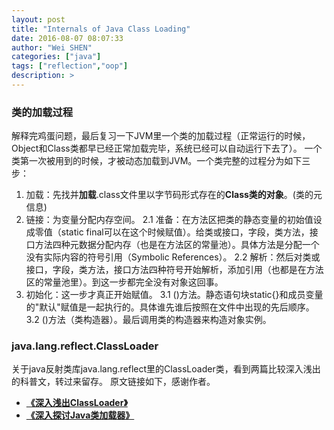 ```yaml
---
layout: post
title: "Internals of Java Class Loading"
date: 2016-08-07 08:07:33
author: "Wei SHEN"
categories: ["java"]
tags: ["reflection","oop"]
description: >
---
```


### 类的加载过程
解释完鸡蛋问题，最后复习一下JVM里一个类的加载过程（正常运行的时候，Object和Class类都早已经正常加载完毕，系统已经可以自动运行下去了）。
一个类第一次被用到的时候，才被动态加载到JVM。一个类完整的过程分为如下三步：
1. 加载：先找并**加载**.class文件里以字节码形式存在的**Class类的对象**。(类的元信息)
2. 链接：为变量分配内存空间。
	2.1 准备：在方法区把类的静态变量的初始值设成零值（static final可以在这个时候赋值）。给类或接口，字段，类方法，接口方法四种元数据分配内存（也是在方法区的常量池）。具体方法是分配一个没有实际内容的符号引用（Symbolic References）。
	2.2 解析：然后对类或接口，字段，类方法，接口方法四种符号开始解析，添加引用（也都是在方法区的常量池里）。到这一步都完全没有对象这回事。
3. 初始化：这一步才真正开始赋值。
	3.1 <clinit>()方法。静态语句块static{}和成员变量的"默认"赋值是一起执行的。具体谁先谁后按照在文件中出现的先后顺序。
	3.2 <init>()方法（类构造器）。最后调用类的构造器来构造对象实例。


### java.lang.reflect.ClassLoader
关于java反射类库java.lang.reflect里的ClassLoader类，看到两篇比较深入浅出的科普文，转过来留存。
原文链接如下，感谢作者。
* [**《深入浅出ClassLoader》**](https://yq.aliyun.com/articles/2890)
* [**《深入探讨Java类加载器》**](http://www.ibm.com/developerworks/cn/java/j-lo-classloader/index.html?ca=drs-cn-0301)

